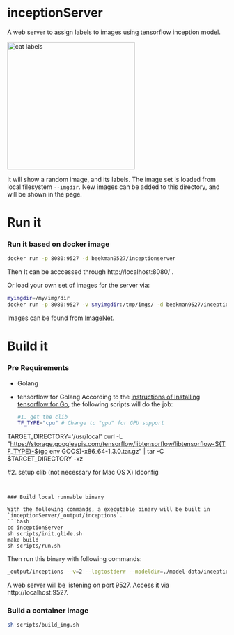 # inceptionServer
A web server to assign labels to images using  tensorflow inception model.

<img width="293" alt="cat labels" src="https://user-images.githubusercontent.com/27221807/31775913-f41d29a6-b4b7-11e7-8457-b1a08a7f5304.png">

It will show a random image, and its labels. The image set is loaded from local filesystem `--imgdir`. New images can be added to this directory, and will be shown in the page.


# Run it
### Run it based on docker image
```bash
docker run -p 8080:9527 -d beekman9527/inceptionserver
```
Then It can be acccessed through http://localhost:8080/ .

Or load your own set of images for the server via:
```bash
myimgdir=/my/img/dir
docker run -p 8080:9527 -v $myimgdir:/tmp/imgs/ -d beekman9527/inceptionserver
```

Images can be found from [ImageNet](http://www.image-net.org).

# Build it
### Pre Requirements
* Golang
   
* tensorflow for Golang
   According to the [instructions of Installing tensorflow for Go](), the following scripts will do the job:
   ```bash
   #1. get the clib
   TF_TYPE="cpu" # Change to "gpu" for GPU support
TARGET_DIRECTORY='/usr/local'
curl -L \
   "https://storage.googleapis.com/tensorflow/libtensorflow/libtensorflow-${TF_TYPE}-$(go env GOOS)-x86_64-1.3.0.tar.gz" |
tar -C $TARGET_DIRECTORY -xz

#2. setup clib (not necessary for Mac OS X)
ldconfig

   ```


### Build local runnable binary

With the following commands, a executable binary will be built in `inceptionServer/_output/inceptions`.
```bash
cd inceptionServer
sh scripts/init.glide.sh
make build
sh scripts/run.sh
```

Then run this binary with following commands:
```bash
_output/inceptions --v=2 --logtostderr --modeldir=./model-data/inception/ --imgdir=./imgs/
```
A web server will be listening on port 9527. Access it via http://localhost:9527.

### Build a container image
```bash
sh scripts/build_img.sh
```
